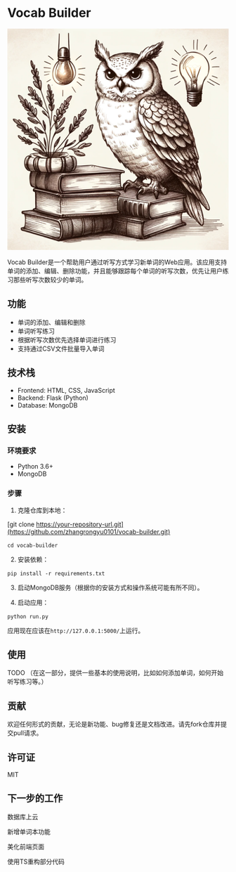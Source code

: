 # Vocab Builder

![Vocab Builder Logo](./logo.png)

Vocab Builder是一个帮助用户通过听写方式学习新单词的Web应用。该应用支持单词的添加、编辑、删除功能，并且能够跟踪每个单词的听写次数，优先让用户练习那些听写次数较少的单词。

## 功能

- 单词的添加、编辑和删除
- 单词听写练习
- 根据听写次数优先选择单词进行练习
- 支持通过CSV文件批量导入单词

## 技术栈

- Frontend: HTML, CSS, JavaScript
- Backend: Flask (Python)
- Database: MongoDB

## 安装

### 环境要求

- Python 3.6+
- MongoDB

### 步骤

1. 克隆仓库到本地：

[git clone https://your-repository-url.git](https://github.com/zhangrongyu0101/vocab-builder.git)
```
cd vocab-builder
```

2. 安装依赖：

```
pip install -r requirements.txt
```

3. 启动MongoDB服务（根据你的安装方式和操作系统可能有所不同）。


4. 启动应用：

```
python run.py
```

应用现在应该在`http://127.0.0.1:5000/`上运行。

## 使用

TODO
（在这一部分，提供一些基本的使用说明，比如如何添加单词，如何开始听写练习等。）

## 贡献

欢迎任何形式的贡献，无论是新功能、bug修复还是文档改进。请先fork仓库并提交pull请求。

## 许可证

MIT


## 下一步的工作
数据库上云

新增单词本功能

美化前端页面

使用TS重构部分代码
